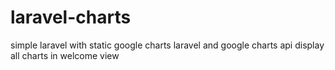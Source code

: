 # laravel-charts
simple laravel with static google charts
laravel and google charts api display all charts in welcome view
